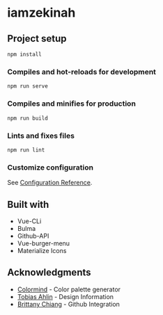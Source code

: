 # iamzekinah

## Project setup
```
npm install
```

### Compiles and hot-reloads for development
```
npm run serve
```

### Compiles and minifies for production
```
npm run build
```

### Lints and fixes files
```
npm run lint
```

### Customize configuration
See [Configuration Reference](https://cli.vuejs.org/config/).

## Built with
* Vue-CLi
* Bulma
* Github-API
* Vue-burger-menu
* Materialize Icons

## Acknowledgments
* [Colormind](http://colormind.io/) - Color palette generator
* [Tobias Ahlin](https://twitter.com/tobiasahlin) - Design Information
* [Brittany Chiang](https://brittanychiang.com/) - Github Integration

